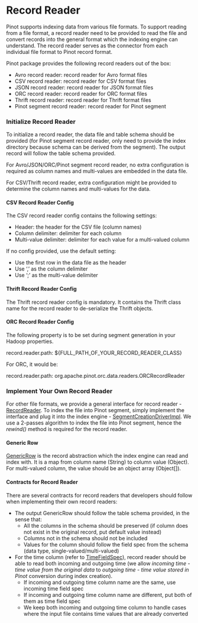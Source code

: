 # Record Reader

Pinot supports indexing data from various file formats. To support reading from a file format, a record reader need to be provided to read the file and convert records into the general format which the indexing engine can understand. The record reader serves as the connector from each individual file format to Pinot record format.

Pinot package provides the following record readers out of the box:

* Avro record reader: record reader for Avro format files
* CSV record reader: record reader for CSV format files
* JSON record reader: record reader for JSON format files
* ORC record reader: record reader for ORC format files
* Thrift record reader: record reader for Thrift format files
* Pinot segment record reader: record reader for Pinot segment

### Initialize Record Reader

To initialize a record reader, the data file and table schema should be provided \(for Pinot segment record reader, only need to provide the index directory because schema can be derived from the segment\). The output record will follow the table schema provided.

For Avro/JSON/ORC/Pinot segment record reader, no extra configuration is required as column names and multi-values are embedded in the data file.

For CSV/Thrift record reader, extra configuration might be provided to determine the column names and multi-values for the data.

#### CSV Record Reader Config

The CSV record reader config contains the following settings:

* Header: the header for the CSV file \(column names\)
* Column delimiter: delimiter for each column
* Multi-value delimiter: delimiter for each value for a multi-valued column

If no config provided, use the default setting:

* Use the first row in the data file as the header
* Use ‘,’ as the column delimiter
* Use ‘;’ as the multi-value delimiter

#### Thrift Record Reader Config

The Thrift record reader config is mandatory. It contains the Thrift class name for the record reader to de-serialize the Thrift objects.

#### ORC Record Reader Config

The following property is to be set during segment generation in your Hadoop properties.

record.reader.path: ${FULL\_PATH\_OF\_YOUR\_RECORD\_READER\_CLASS}

For ORC, it would be:

record.reader.path: org.apache.pinot.orc.data.readers.ORCRecordReader

### Implement Your Own Record Reader

For other file formats, we provide a general interface for record reader - [RecordReader](https://github.com/apache/incubator-pinot/blob/master/pinot-core/src/main/java/org/apache/pinot/core/data/readers/RecordReader.java). To index the file into Pinot segment, simply implement the interface and plug it into the index engine - [SegmentCreationDriverImpl](https://github.com/apache/incubator-pinot/blob/master/pinot-core/src/main/java/org/apache/pinot/core/segment/creator/impl/SegmentIndexCreationDriverImpl.java). We use a 2-passes algorithm to index the file into Pinot segment, hence the _rewind\(\)_ method is required for the record reader.

#### Generic Row

[GenericRow](https://github.com/apache/incubator-pinot/blob/master/pinot-core/src/main/java/org/apache/pinot/core/data/GenericRow.java) is the record abstraction which the index engine can read and index with. It is a map from column name \(String\) to column value \(Object\). For multi-valued column, the value should be an object array \(Object\[\]\).

#### Contracts for Record Reader

There are several contracts for record readers that developers should follow when implementing their own record readers:

* The output GenericRow should follow the table schema provided, in the sense that:
  * All the columns in the schema should be preserved \(if column does not exist in the original record, put default value instead\)
  * Columns not in the schema should not be included
  * Values for the column should follow the field spec from the schema \(data type, single-valued/multi-valued\)
* For the time column \(refer to [TimeFieldSpec](https://github.com/apache/incubator-pinot/blob/master/pinot-common/src/main/java/org/apache/pinot/common/data/TimeFieldSpec.java)\), record reader should be able to read both incoming and outgoing time \(we allow _incoming time - time value from the original data_ to _outgoing time - time value stored in Pinot_ conversion during index creation\).
  * If incoming and outgoing time column name are the same, use incoming time field spec
  * If incoming and outgoing time column name are different, put both of them as time field spec
  * We keep both incoming and outgoing time column to handle cases where the input file contains time values that are already converted

